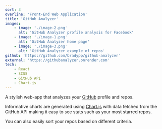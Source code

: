 ```yaml
---
sort: 3
overline: 'Front-End Web Application'
title: 'GitHub Analyzer'
images:
    - image: './image-2.png'
      alt: 'GitHub Analyzer profile analysis for Facebook'
    - image: './image-1.png'
      alt: 'GitHub Analyzer home page'
    - image: './image-3.png'
      alt: 'GitHub Analyzer example of repos'
github: 'https://github.com/bradypp/github-analyzer'
external: 'https://githubanalyzer.onrender.com'
tech:
    - React
    - SCSS
    - GitHub API
    - Chart.js
---
```


A stylish web-app that analyzes your [GitHub](https://github.com/) profile and repos.

Informative charts are generated using [Chart.js](chart.js) with data fetched from the GitHub API making it easy to see stats such as your most starred repos.

You can also easily sort your repos based on different criteria.
